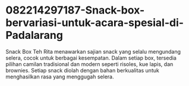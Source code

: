 # 082214297187-Snack-box-bervariasi-untuk-acara-spesial-di-Padalarang
Snack Box Teh Rita menawarkan sajian snack yang selalu mengundang selera, cocok untuk berbagai kesempatan. Dalam setiap box, tersedia pilihan camilan tradisional dan modern seperti risoles, kue lapis, dan brownies. Setiap snack diolah dengan bahan berkualitas untuk menghasilkan rasa yang menggugah selera.

